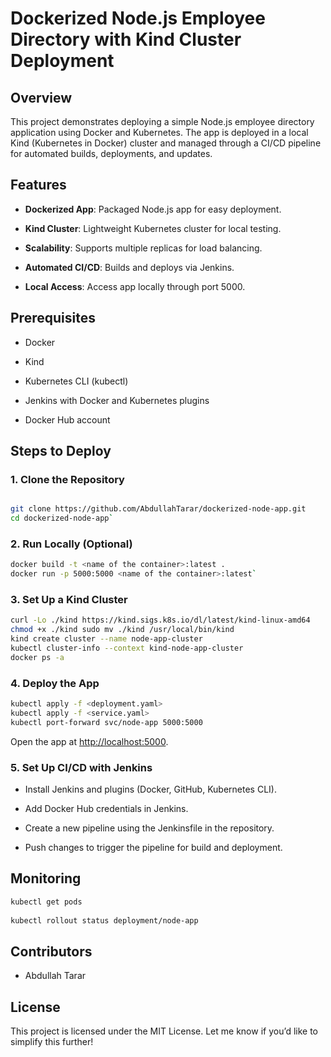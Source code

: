 Dockerized Node.js Employee Directory with Kind Cluster Deployment
==================================================================

Overview
--------

This project demonstrates deploying a simple Node.js employee directory application using Docker and Kubernetes. The app is deployed in a local Kind (Kubernetes in Docker) cluster and managed through a CI/CD pipeline for automated builds, deployments, and updates.

Features
--------

*   **Dockerized App**: Packaged Node.js app for easy deployment.
    
*   **Kind Cluster**: Lightweight Kubernetes cluster for local testing.
    
*   **Scalability**: Supports multiple replicas for load balancing.
    
*   **Automated CI/CD**: Builds and deploys via Jenkins.
    
*   **Local Access**: Access app locally through port 5000.
    

Prerequisites
-------------

*   Docker
    
*   Kind
    
*   Kubernetes CLI (kubectl)
    
*   Jenkins with Docker and Kubernetes plugins
    
*   Docker Hub account
    

Steps to Deploy
---------------

### 1\. Clone the Repository
```bash

git clone https://github.com/AbdullahTarar/dockerized-node-app.git   
cd dockerized-node-app`  
```
### 2\. Run Locally (Optional)
```bash
docker build -t <name of the container>:latest . 
docker run -p 5000:5000 <name of the container>:latest`  
```
### 3\. Set Up a Kind Cluster
```bash
curl -Lo ./kind https://kind.sigs.k8s.io/dl/latest/kind-linux-amd64 
chmod +x ./kind sudo mv ./kind /usr/local/bin/kind  
kind create cluster --name node-app-cluster    
kubectl cluster-info --context kind-node-app-cluster 
docker ps -a
```   

### 4\. Deploy the App
```bash
kubectl apply -f <deployment.yaml> 
kubectl apply -f <service.yaml>   
kubectl port-forward svc/node-app 5000:5000
```      
Open the app at [http://localhost:5000](http://localhost:5000).
    

### 5\. Set Up CI/CD with Jenkins

*   Install Jenkins and plugins (Docker, GitHub, Kubernetes CLI).
    
*   Add Docker Hub credentials in Jenkins.
    
*   Create a new pipeline using the Jenkinsfile in the repository.
    
*   Push changes to trigger the pipeline for build and deployment.
    

Monitoring
----------
```bash
kubectl get pods
    
kubectl rollout status deployment/node-app
```     

Contributors
------------

*   Abdullah Tarar
    

License
-------

This project is licensed under the MIT License.
Let me know if you’d like to simplify this further!
